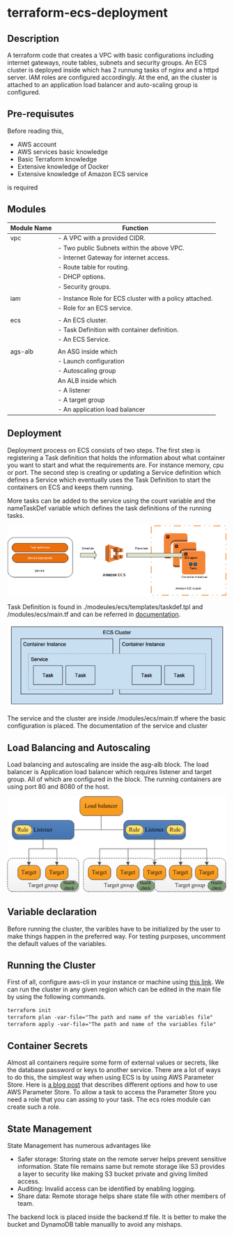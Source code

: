 # terraform-ecs-deployment

## Description

A terraform code that creates a VPC with basic configurations including internet gateways, route tables, subnets
and security groups. An ECS cluster is deployed inside which has 2 runnung tasks of nginx and a httpd server. 
IAM roles are configured accordingly. At the end, an the cluster is attached to an application load balancer
and auto-scaling group is configured.

## Pre-requisutes

Before reading this, 
- AWS account 
- AWS services basic knowledge
- Basic Terraform knowledge
- Extensive knowledge of Docker
- Extensive knowledge of Amazon ECS service 

 is required

## Modules

| Module Name   | Function                                                  |
| ------------- | ----------------------------------------------------------|
| vpc           | - A VPC with a provided CIDR.                             |
|               | - Two public Subnets within the above VPC.                |
|               | - Internet Gateway for internet access.                   |
|               | - Route table for routing.                                |
|               | - DHCP options.                                           |
|               | - Security groups.                                        |
|               |                                                           |
| iam           | - Instance Role for ECS cluster with a policy attached.   |
|               | - Role for an ECS service.                                |
|               |                                                           |
| ecs           | - An ECS cluster.                                         |
|               | - Task Definition with container definition.              |
|               | - An ECS Service.                                         |
|               |                                                           |
| ags-alb       | An ASG inside which                                       |
|               | - Launch configuration                                    |
|               | - Autoscaling group                                       |
|               | An ALB inside which                                       |
|               | - A listener                                              |
|               | - A target group                                          |
|               | - An application load balancer                            |

## Deployment

Deployment process on ECS consists of two steps. The first step is registering a Task definition that holds the
information about what container you want to start and what the requirements are. For instance memory, cpu or port.
The second step is creating or updating a Service definition which defines a Service which eventually uses the Task
Definition to start the containers on ECS and keeps them running.

More tasks can be added to the service using the count variable and the nameTaskDef variable which
defines the task definitions of the running tasks.

![alt text](https://github.com/kazmithub/terraform-ECS-deployment-with-ASG-ALB/blob/master/ecs3.png)

Task Definition is found in ./modeules/ecs/templates/taskdef.tpl and /modules/ecs/main.tf and can be referred in 
[documentation](https://www.terraform.io/docs/providers/aws/r/ecs_task_definition.html).

![alt text](https://github.com/kazmithub/terraform-ECS-deployment-with-ASG-ALB/blob/master/ecs1.png)

The service and the cluster are inside /modules/ecs/main.tf where the basic configuration is placed. The documentation
of the service and cluster


## Load Balancing and Autoscaling

Load balancing and autoscaling are inside the asg-alb block. The load balancer is Application load balancer which 
requires listener and target group. All of which are configured in the block. The running containers are using port 80
and 8080 of the host. 

![alt text](https://github.com/kazmithub/terraform-ECS-deployment-with-ASG-ALB/blob/master/alb1.png)

## Variable declaration

Before running the cluster, the varibles have to be initialized by the user to make things happen in the preferred way.
For testing purposes, uncomment the default values of the variables.

## Running the Cluster 

First of all, configure aws-cli in your instance or machine using [this link](https://docs.aws.amazon.com/cli/latest/userguide/cli-chap-configure.html).
We can run the cluster in any given region which can be edited in the main file by using the following commands.

```
terraform init
terraform plan -var-file="The path and name of the variables file"
terraform apply -var-file="The path and name of the variables file"
```

## Container Secrets

Almost all containers require some form of external values or secrets, like the database password or keys to another
service. There are a lot of ways to do this, the simplest way when using ECS is by using AWS Parameter Store. Here is
[a blog post](http://blog.coralic.nl/2017/03/22/docker-container-secrets-on-aws-ecs/) that describes different options and how to use AWS Parameter Store.
To allow a task to access the Parameter Store you need a role that you can assing to your task. The ecs roles module 
can create such a role.

## State Management

State Management has numerous advantages like
- Safer storage: Storing state on the remote server helps prevent sensitive information. State file remains same but remote     storage like S3 provides a layer to security like making S3 bucket private and giving limited access.
- Auditing: Invalid access can be identified by enabling logging.
- Share data: Remote storage helps share state file with other members of team.

The backend lock is placed inside the backend.tf file. It is better to make the bucket and DynamoDB table manuallly to 
avoid any mishaps. 
